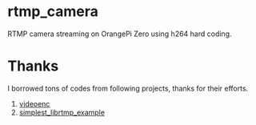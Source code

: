 # rtmp_camera
RTMP camera streaming on OrangePi Zero using h264 hard coding.


# Thanks
I borrowed tons of codes from following projects, thanks for their efforts.

1. [videoenc](https://github.com/rosimildo/videoenc)
2. [simplest_librtmp_example](https://github.com/leixiaohua1020/simplest_librtmp_example)
